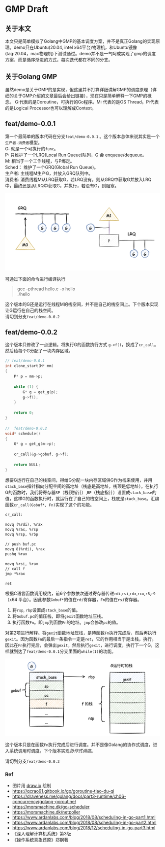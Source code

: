 # GMP Draft

## 关于本文

本文只是简单模拟了Golang中GMP的基本调度方案，并不是真正Golang的实现原理。demo只在Ubuntu(20.04, intel x64平台)物理机，和Ubuntu镜像(tag:20.04，mac物理机)下测试通过。demo并不是一气呵成实现了gmp的调度方案，而是循序渐进的方式，每次迭代都在不同的分支。

## 关于Golang GMP

虽然demo是关于GMP的是实现，但这里并不打算详细讲解GMP的调度原理（详细的关于GMP介绍的文章最后会给出链接），现在只是简单解释一下GMP的概念。
G:代表的是Coroutine，可执行的Go程序。M: 代表的是OS Thread。P:代表的是Logical Processor也可以理解成Context。


## feat/demo-0.0.1

第一个最简单的版本代码在分支`feat/demo-0.0.1` 。这个版本总体来说其实是一个`生产者-消费者`模型。    
G: 就是一个可执行的`func`。    
P: 只维护了一个LRQ(Local Run Queue)队列，G 会 enqueue/dequeue。   
M: 相当于一个工作线程，与P绑定。   
Sched： 维护了一个GRQ(Global Run Queue)。   
生产者: 主线程M生产G，并放入GRQ队列中。   
消费者: 消费线程M从LRQ获取G，若LRQ没有，则从GRQ中获取G并放入LRQ中，最终还是从LRQ中获取G，并执行，若没有G，则阻塞。

![0.0.1](./images/0.0.1.png)

可通过下面的命令进行编译执行
> gcc -pthread hello.c -o hello   
>  ./hello

这个版本的G还是运行在线程M的栈空间，并不是自己的栈空间上。下个版本实现让G运行在自己的栈空间。   
请切到分支`feat/demo-0.0.2`

## feat/demo-0.0.2

这个版本只修改了一点逻辑。将执行G的函数执行方式 `g->f()`，换成了`cr_call`。然后给每个G分配了一块内存区域。

```c
// feat/demo-0.0.1
int clone_start(M* mm)
{
	P* p = mm->p;

	while (1) {
		G* g = get_g(p);
		g->f();
	}

	return 0;
}

//  feat/demo-0.0.2
void* schedule()
{
	G* g = get_g(m->p);

	cr_call(&g->gobuf, g->f);

	return NULL;
}
```

想要G运行在自己的栈空间，得给G分配一块内存区域供G作为栈来使用，并用`stack_base`指针指向分配空间的高地址（栈底是高地址，栈顶是低地址）。在执行G的函数时，我们将寄存器`SP`（栈顶指针）,`BP`（栈底指针）设置成`stack_base`的值，这样G的函数执行时，就运行在了自己的栈空间上，栈底是`stack_base`。汇编函数`cr_call(Gobuf*, Fn)`实现了这个的功能。


```
cr_call:

movq (%rdi), %rax
movq %rax, %rsp
movq %rsp, %rbp

// push buf.pc
movq 8(%rdi), %rax
pushq %rax

movq %rsi, %rax
// call f
jmp *%rax

ret
```

根据C语言函数调用规约，前6个参数依次通过寄存器传递`rdi`,`rsi`,`rdx`,`rcx`,`r8`,`r9`（x64 平台）。因此参数`Gobuf*`的值在`rdi`寄存器，`Fn`的值在`rsi`寄存器。

1. 将`rsp`, `rbp`设置成`stack_base`的值。
2. 将`Gobuf.pc`的值压栈，即将`gexit`函数地址压栈。
3. 执行函数`Fn`。即`jmp`到函数`Fn`的地址。`jmp`会修改`pc`的值。


对第2项进行解释。将`gexit`函数地址压栈，是待函数`Fn`执行完成后，然后再执行`gexit`。因为函数`Fn`的最后一条指令一定是`ret`，它的作用相当于是出栈，执行。因此在`Fn`执行完后，会弹出`gexit`，然后执行`gexit`，进行调度，执行下一个G，这样就到达了`feat/demo-0.0.1`分支里面的`while(1)`的功能。

![0.0.2](./images/0.0.2.png)


这个版本只是在函数`Fn`执行完成后进行调度。并不是像Golang的协作式调度，进入系统调用时调度。下个版本实现*协作式调度*。

请切到分支`feat/demo-0.0.3`








### Ref

- 图片用 [draw.io](https://app.diagrams.net/) 绘制
- https://qcrao91.gitbook.io/go/goroutine-tiao-du-qi
- https://draveness.me/golang/docs/part3-runtime/ch06-concurrency/golang-goroutine/
- https://morsmachine.dk/go-scheduler
- https://morsmachine.dk/netpoller
- https://www.ardanlabs.com/blog/2018/08/scheduling-in-go-part1.html
- https://www.ardanlabs.com/blog/2018/08/scheduling-in-go-part2.html
- https://www.ardanlabs.com/blog/2018/12/scheduling-in-go-part3.html
- 《深入理解计算机系统》第3版
- 《操作系统真象还原》郑钢著